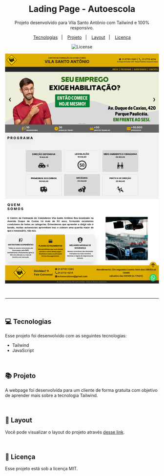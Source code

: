 
<h1 align="center"> Lading Page - Autoescola</h1>

<p align="center">
Projeto desenvolvido para Vila Santo Antônio com Tailwind e 100% responsivo.
</p>

<p align="center">
  <a href="#-tecnologias">Tecnologias</a>&nbsp;&nbsp;&nbsp;|&nbsp;&nbsp;&nbsp;
  <a href="#-projeto">Projeto</a>&nbsp;&nbsp;&nbsp;|&nbsp;&nbsp;&nbsp;
  <a href="#-layout">Layout</a>&nbsp;&nbsp;&nbsp;|&nbsp;&nbsp;&nbsp;
  <a href="#memo-licença">Licença</a>
</p>

<p align="center">
  <img alt="License" src="https://img.shields.io/static/v1?label=license&message=MIT&color=49AA26&labelColor=000000">
</p>

<p align="center">
  <img alt="Projeto" src="img/desktop.png">
</p>

<br>

---

<br>

## 💻 Tecnologias

Esse projeto foi desenvolvido com as seguintes tecnologias:

- Tailwind
- JavaScript

<br>

## 📚 Projeto

A webpage foi desenvolvida para um cliente de forma gratuita com objetivo de aprender mais sobre a tecnologia Tailwind.

<br>

## 🔖 Layout

Você pode visualizar o layout do projeto através [desse link](https://aevsa.netlify.app).

<br>

## 📄 Licença

Esse projeto está sob a licença MIT.

